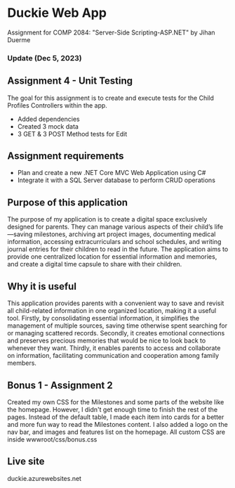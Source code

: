 # Duckie Web App

Assignment for COMP 2084: "Server-Side Scripting-ASP.NET"
by Jihan Duerme

### Update (Dec 5, 2023)
## Assignment 4 - Unit Testing
The goal for this assignment is to create and execute tests for the Child Profiles Controllers within the app.
- Added dependencies
- Created 3 mock data
- 3 GET & 3 POST Method tests for Edit

## Assignment requirements
- Plan and create a new .NET Core MVC Web Application using C#
- Integrate it with a SQL Server database to perform CRUD operations

## Purpose of this application
The purpose of my application is to create a digital space exclusively designed for parents. They can manage various aspects of their child’s life—saving milestones, archiving art project images, documenting medical information, accessing extracurriculars and school schedules, and writing journal entries for their children to read in the future. The application aims to provide one centralized location for essential information and memories, and create a digital time capsule to share with their children.

## Why it is useful
This application provides parents with a convenient way to save and revisit all child-related information in one organized location, making it a useful tool. Firstly, by consolidating essential information, it simplifies the management of multiple sources, saving time otherwise spent searching for or managing scattered records. Secondly, it creates emotional connections and preserves precious memories that 
would be nice to look back to whenever they want. Thirdly, it enables parents to access and collaborate on information, facilitating communication and cooperation among family members.

## Bonus 1 - Assignment 2
Created my own CSS for the Milestones and some parts of the website like the homepage. However, I didn't get enough time to finish the rest of the pages. Instead of the default table, I made each item into cards for a better and more fun way to read the Milestones content. I also added a logo on the nav bar, and images and features list on the homepage. All custom CSS are inside wwwroot/css/bonus.css

## Live site
duckie.azurewebsites.net
